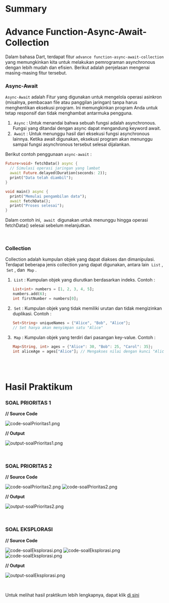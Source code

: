 # Summary 

# Advance Function-Async-Await-Collection

Dalam bahasa Dart, terdapat fitur `advance function-async-await-collection` yang memungkinkan kita untuk melakukan pemrograman asynchronous dengan lebih mudah dan efisien. Berikut adalah penjelasan mengenai masing-masing fitur tersebut.

### **Async-Await**
`Async-Await` adalah Fitur yang digunakan untuk mengelola operasi asinkron (misalnya, pembacaan file atau panggilan jaringan) tanpa harus menghentikan eksekusi program. Ini memungkinkan program Anda untuk tetap responsif dan tidak menghambat antarmuka pengguna.
1. &nbsp;`Async`&nbsp;: Untuk menandai bahwa sebuah fungsi adalah asynchronous. Fungsi yang ditandai dengan async dapat mengandung keyword await.
2. &nbsp;`Await`&nbsp;: Untuk menunggu hasil dari eksekusi fungsi asynchronous lainnya. Ketika await digunakan, eksekusi program akan menunggu sampai fungsi asynchronous tersebut selesai dijalankan.  

Berikut contoh penggunaan `async-await` :  
```dart
Future<void> fetchData() async {
  // Simulasi operasi jaringan yang lambat
  await Future.delayed(Duration(seconds: 2));
  print("Data telah diambil");
}

void main() async {
  print("Memulai pengambilan data");
  await fetchData();
  print("Proses selesai");
}

```
Dalam contoh ini, &nbsp;`await`&nbsp; digunakan untuk menunggu hingga operasi fetchData() selesai sebelum melanjutkan.

<br>

### **Collection**
Collection adalah kumpulan objek yang dapat diakses dan dimanipulasi. Terdapat beberapa jenis collection yang dapat digunakan, antara lain &nbsp;`List`&nbsp;, &nbsp;`Set`&nbsp;, dan &nbsp;`Map`&nbsp;.
1. &nbsp;`List`&nbsp;: Kumpulan objek yang diurutkan berdasarkan indeks. Contoh :  
   ```dart
   List<int> numbers = [1, 2, 3, 4, 5];
   numbers.add(6);
   int firstNumber = numbers[0];
   ```
2. &nbsp;`Set`&nbsp;: Kumpulan objek yang tidak memiliki urutan dan tidak mengizinkan duplikasi. Contoh :  
   ```dart
   Set<String> uniqueNames = {"Alice", "Bob", "Alice"};
   // Set hanya akan menyimpan satu "Alice"
   ```
3. &nbsp;`Map`&nbsp;: Kumpulan objek yang terdiri dari pasangan key-value. Contoh :  
   ```dart
   Map<String, int> ages = {"Alice": 30, "Bob": 25, "Carol": 35};
   int aliceAge = ages["Alice"]; // Mengakses nilai dengan kunci "Alice"
   ```

<br><br>

# Hasil Praktikum

### **SOAL PRIORITAS 1**
**// Source Code**

![code-soalPrioritas1.png](../1.%20Branching-Looping-Function/screenshot/code-soalPrioritas1.png)

**// Output**

![output-soalPrioritas1.png](screenshot/output-soalPrioritas1.png)

<br>

### **SOAL PRIORITAS 2**

**// Source Code**

![code-soalPrioritas2.png](screenshot/code-soalPrioritas2-1.png)
![code-soalPrioritas2.png](screenshot/code-soalPrioritas2-2.png)

**// Output**

![output-soalPrioritas2.png](screenshot/output-soalPrioritas2.png)

<br>

### **SOAL EKSPLORASI**

**// Source Code**

![code-soalEksplorasi.png](screenshot/code-soalEksplorasi-1.png)
![code-soalEksplorasi.png](screenshot/code-soalEksplorasi-2.png)
![code-soalEksplorasi.png](screenshot/code-soalEksplorasi-3.png)

**// Output**

![output-soalEksplorasi.png](screenshot/output-soalEksplorasi.png)

<br>

Untuk melihat hasil praktikum lebih lengkapnya, dapat klik [di sini](https://github.com/aryaptradji/flutter_Muhammad-Aryaputra-Adji/tree/master/Minggu-2/2.%20Advance%20Function-Async-Await-Collection/praktikum)